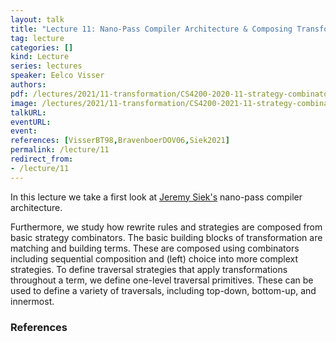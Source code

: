 ```yaml
---
layout: talk
title: "Lecture 11: Nano-Pass Compiler Architecture & Composing Transformations with Strategy Combinators"
tag: lecture
categories: []
kind: Lecture
series: lectures
speaker: Eelco Visser
authors:
pdf: /lectures/2021/11-transformation/CS4200-2020-11-strategy-combinators.pdf
image: /lectures/2021/11-transformation/CS4200-2021-11-strategy-combinators/CS4200-2021-11-strategy-combinators.001.png
talkURL:
eventURL:
event:
references: [VisserBT98,BravenboerDOV06,Siek2021]
permalink: /lecture/11
redirect_from:
- /lecture/11
---
```


In this lecture we take a first look at [Jeremy Siek's]() nano-pass compiler architecture.

Furthermore, we study how rewrite rules and strategies are composed from basic strategy combinators. The basic building blocks of transformation are matching and building terms. These are composed using combinators including sequential composition and (left) choice into more complext strategies. To define traversal strategies that apply transformations throughout a term, we define one-level traversal primitives. These can be used to define a variety of traversals, including top-down, bottom-up, and innermost.

### References
